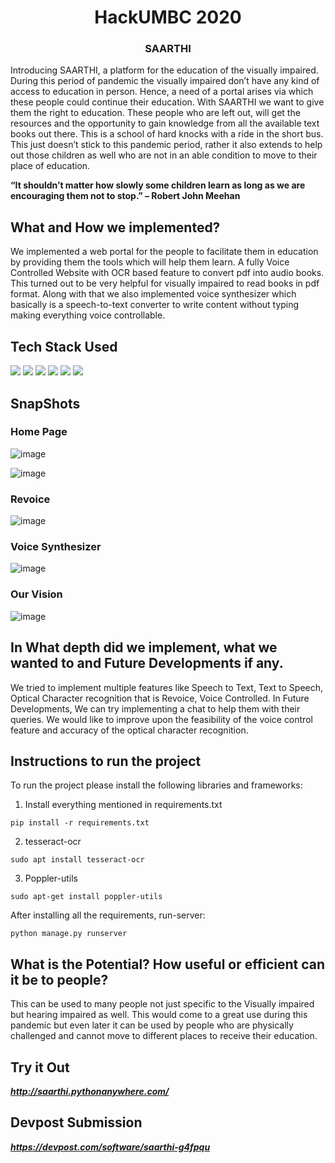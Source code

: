 
<span align="center">
<h1>HackUMBC 2020</h1>
<h3>SAARTHI</h3>
</span>

Introducing SAARTHI, a platform for the education of the visually impaired. During this period of pandemic the visually impaired don’t have any kind of access to education in person. Hence, a need of a portal arises via which these people could continue their education. With SAARTHI we want to give them the right to education. These people who are left out, will get the resources and the opportunity to gain knowledge from all the available text books out there. This is a school of hard knocks with a ride in the short bus. This just doesn’t stick to this pandemic period, rather it also extends to help out those children as well who are not in an able condition to move to their place of education.

**“It shouldn’t matter how slowly some children learn as long as we are encouraging them not to stop.” – Robert John Meehan**

## What and How we implemented?
We implemented a web portal for the people to facilitate them in education by providing them the tools which will help them learn. A fully Voice Controlled Website with OCR based feature to convert pdf into audio books. This turned out to be very helpful for visually impaired to read books in pdf format. Along with that we also implemented voice synthesizer which basically is a speech-to-text converter to write content without typing making everything voice controllable.

## Tech Stack Used

<img src="https://img.shields.io/badge/html-%23239120.svg?&style=for-the-badge&logo=html5&logoColor=white" /> <img src="https://img.shields.io/badge/css-%23239120.svg?&style=for-the-badge&logo=css3&logoColor=white" /> <img src="https://img.shields.io/badge/javascript-%23F7DF1E.svg?&style=for-the-badge&logo=javascript&logoColor=black" /> <img src="https://img.shields.io/badge/python%20-%2314354C.svg?&style=for-the-badge&logo=python&logoColor=white" /> <img src="https://img.shields.io/badge/bootstrap%20-%23563D7C.svg?&style=for-the-badge&logo=bootstrap&logoColor=white" /> <img src="https://img.shields.io/badge/django%20-%23092E20.svg?&style=for-the-badge&logo=django&logoColor=white" /> 

## SnapShots

### Home Page
![image](https://user-images.githubusercontent.com/59278577/99466646-cabf4a80-2962-11eb-906a-fd1de4b358e5.png)

![image](https://user-images.githubusercontent.com/59278577/99466749-f2aeae00-2962-11eb-9721-5b8ad9686449.png)

### Revoice
![image](https://user-images.githubusercontent.com/59278577/99466787-0528e780-2963-11eb-8f1c-0a5cc922a873.png)

### Voice Synthesizer
![image](https://user-images.githubusercontent.com/59278577/99466903-3a353a00-2963-11eb-80da-68f1071bee64.png)

### Our Vision
![image](https://user-images.githubusercontent.com/59278577/99466962-5c2ebc80-2963-11eb-9fcb-79567513fc22.png)

## In What depth did we implement, what we wanted to and Future Developments if any.
We tried to implement multiple features like Speech to Text, Text to Speech, Optical Character recognition that is Revoice, Voice Controlled. In Future Developments, We can try implementing a chat to help them with their queries. We would like to improve upon the feasibility of the voice control feature and accuracy of the optical character recognition.

## Instructions to run the project

To run the project please install the following libraries and frameworks:

1. Install everything mentioned in requirements.txt
```
pip install -r requirements.txt
```

2. tesseract-ocr
```
sudo apt install tesseract-ocr
```

3.  Poppler-utils
```
sudo apt-get install poppler-utils
```

After installing all the requirements, run-server:
```
python manage.py runserver
```

## What is the Potential? How useful or efficient can it be to people?
This can be used to many people not just specific to the Visually impaired but hearing impaired as well. This would come to a great use during this pandemic but even later it can be used by people who are physically challenged and cannot move to different places to receive their education.

## Try it Out
***http://saarthi.pythonanywhere.com/***

## Devpost Submission
***https://devpost.com/software/saarthi-g4fpqu***


